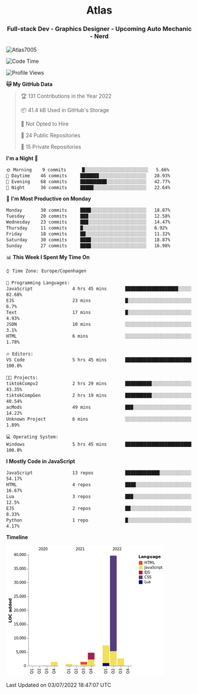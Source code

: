 <h1 align="center">Atlas</h1>
<h3 align="center">Full-stack Dev - Graphics Designer - Upcoming Auto Mechanic - Nerd</h3>

<p><img align="center" src="https://github-readme-stats.vercel.app/api/top-langs?username=Atlas7005&show_icons=true&locale=en&layout=compact" alt="Atlas7005" /></p>

<!--START_SECTION:waka-->
![Code Time](http://img.shields.io/badge/Code%20Time-583%20hrs%2013%20mins-blue)

![Profile Views](http://img.shields.io/badge/Profile%20Views-0-blue)

**🐱 My GitHub Data** 

> 🏆 131 Contributions in the Year 2022
 > 
> 📦 41.4 kB Used in GitHub's Storage 
 > 
> 🚫 Not Opted to Hire
 > 
> 📜 24 Public Repositories 
 > 
> 🔑 15 Private Repositories  
 > 
**I'm a Night 🦉** 

```text
🌞 Morning    9 commits      █░░░░░░░░░░░░░░░░░░░░░░░░   5.66% 
🌆 Daytime    46 commits     ███████░░░░░░░░░░░░░░░░░░   28.93% 
🌃 Evening    68 commits     ██████████░░░░░░░░░░░░░░░   42.77% 
🌙 Night      36 commits     █████░░░░░░░░░░░░░░░░░░░░   22.64%

```
📅 **I'm Most Productive on Monday** 

```text
Monday       30 commits     ████░░░░░░░░░░░░░░░░░░░░░   18.87% 
Tuesday      20 commits     ███░░░░░░░░░░░░░░░░░░░░░░   12.58% 
Wednesday    23 commits     ███░░░░░░░░░░░░░░░░░░░░░░   14.47% 
Thursday     11 commits     █░░░░░░░░░░░░░░░░░░░░░░░░   6.92% 
Friday       18 commits     ██░░░░░░░░░░░░░░░░░░░░░░░   11.32% 
Saturday     30 commits     ████░░░░░░░░░░░░░░░░░░░░░   18.87% 
Sunday       27 commits     ████░░░░░░░░░░░░░░░░░░░░░   16.98%

```


📊 **This Week I Spent My Time On** 

```text
⌚︎ Time Zone: Europe/Copenhagen

💬 Programming Languages: 
JavaScript               4 hrs 45 mins       ████████████████████░░░░░   82.68% 
EJS                      23 mins             █░░░░░░░░░░░░░░░░░░░░░░░░   6.7% 
Text                     17 mins             █░░░░░░░░░░░░░░░░░░░░░░░░   4.93% 
JSON                     10 mins             ░░░░░░░░░░░░░░░░░░░░░░░░░   3.1% 
HTML                     6 mins              ░░░░░░░░░░░░░░░░░░░░░░░░░   1.78%

🔥 Editors: 
VS Code                  5 hrs 45 mins       █████████████████████████   100.0%

🐱‍💻 Projects: 
tiktokCompv2             2 hrs 29 mins       ██████████░░░░░░░░░░░░░░░   43.35% 
tiktokCompGen            2 hrs 19 mins       ██████████░░░░░░░░░░░░░░░   40.54% 
acMods                   49 mins             ███░░░░░░░░░░░░░░░░░░░░░░   14.22% 
Unknown Project          6 mins              ░░░░░░░░░░░░░░░░░░░░░░░░░   1.89%

💻 Operating System: 
Windows                  5 hrs 45 mins       █████████████████████████   100.0%

```

**I Mostly Code in JavaScript** 

```text
JavaScript               13 repos            █████████████░░░░░░░░░░░░   54.17% 
HTML                     4 repos             ████░░░░░░░░░░░░░░░░░░░░░   16.67% 
Lua                      3 repos             ███░░░░░░░░░░░░░░░░░░░░░░   12.5% 
EJS                      2 repos             ██░░░░░░░░░░░░░░░░░░░░░░░   8.33% 
Python                   1 repo              █░░░░░░░░░░░░░░░░░░░░░░░░   4.17%

```


**Timeline**

![Chart not found](https://raw.githubusercontent.com/Atlas7005/Atlas7005/master/charts/bar_graph.png) 


 Last Updated on 03/07/2022 18:47:07 UTC
<!--END_SECTION:waka-->
